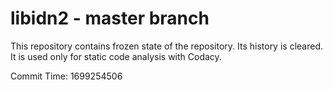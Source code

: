 # libidn2 - master branch

This repository contains frozen state of the repository.
Its history is cleared. It is used only for static code
analysis with Codacy.

Commit Time: 1699254506